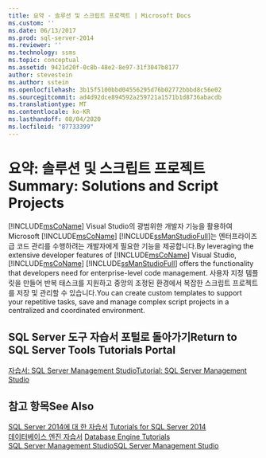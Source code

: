 ```yaml
---
title: 요약 - 솔루션 및 스크립트 프로젝트 | Microsoft Docs
ms.custom: ''
ms.date: 06/13/2017
ms.prod: sql-server-2014
ms.reviewer: ''
ms.technology: ssms
ms.topic: conceptual
ms.assetid: 9421d20f-0c8b-48e2-8e97-31f3047b8177
author: stevestein
ms.author: sstein
ms.openlocfilehash: 3b15f5100bbd04556295d76b02772bbbd8c56e02
ms.sourcegitcommit: ad4d92dce894592a259721a1571b1d8736abacdb
ms.translationtype: MT
ms.contentlocale: ko-KR
ms.lasthandoff: 08/04/2020
ms.locfileid: "87733399"
---
```

# <a name="summary-solutions-and-script-projects"></a><span data-ttu-id="39053-102">요약: 솔루션 및 스크립트 프로젝트</span><span class="sxs-lookup"><span data-stu-id="39053-102">Summary: Solutions and Script Projects</span></span>
  <span data-ttu-id="39053-103">[!INCLUDE[msCoName](../../includes/msconame-md.md)] Visual Studio의 광범위한 개발자 기능을 활용하여 Microsoft [!INCLUDE[msCoName](../../includes/msconame-md.md)] [!INCLUDE[ssManStudioFull](../../includes/ssmanstudiofull-md.md)]는 엔터프라이즈급 코드 관리를 수행하려는 개발자에게 필요한 기능을 제공합니다.</span><span class="sxs-lookup"><span data-stu-id="39053-103">By leveraging the extensive developer features of [!INCLUDE[msCoName](../../includes/msconame-md.md)] Visual Studio, [!INCLUDE[msCoName](../../includes/msconame-md.md)] [!INCLUDE[ssManStudioFull](../../includes/ssmanstudiofull-md.md)] offers the functionality that developers need for enterprise-level code management.</span></span> <span data-ttu-id="39053-104">사용자 지정 템플릿을 만들어 반복 태스크를 지원하고 중앙의 조정된 환경에서 복잡한 스크립트 프로젝트를 저장 및 관리할 수 있습니다.</span><span class="sxs-lookup"><span data-stu-id="39053-104">You can create custom templates to support your repetitive tasks, save and manage complex script projects in a centralized and coordinated environment.</span></span>  
  
## <a name="return-to-sql-server-tools-tutorials-portal"></a><span data-ttu-id="39053-105">SQL Server 도구 자습서 포털로 돌아가기</span><span class="sxs-lookup"><span data-stu-id="39053-105">Return to SQL Server Tools Tutorials Portal</span></span>  
 [<span data-ttu-id="39053-106">자습서: SQL Server Management Studio</span><span class="sxs-lookup"><span data-stu-id="39053-106">Tutorial: SQL Server Management Studio</span></span>](tutorial-sql-server-management-studio.md)  
  
## <a name="see-also"></a><span data-ttu-id="39053-107">참고 항목</span><span class="sxs-lookup"><span data-stu-id="39053-107">See Also</span></span>  
 <span data-ttu-id="39053-108">[SQL Server 2014에 대 한 자습서](tutorial-sql-server-management-studio.md) </span><span class="sxs-lookup"><span data-stu-id="39053-108">[Tutorials for SQL Server 2014](tutorial-sql-server-management-studio.md) </span></span>  
 <span data-ttu-id="39053-109">[데이터베이스 엔진 자습서](../../relational-databases/database-engine-tutorials.md) </span><span class="sxs-lookup"><span data-stu-id="39053-109">[Database Engine Tutorials](../../relational-databases/database-engine-tutorials.md) </span></span>  
 [<span data-ttu-id="39053-110">SQL Server Management Studio</span><span class="sxs-lookup"><span data-stu-id="39053-110">SQL Server Management Studio</span></span>](../sql-server-management-studio-ssms.md)  
  
  
